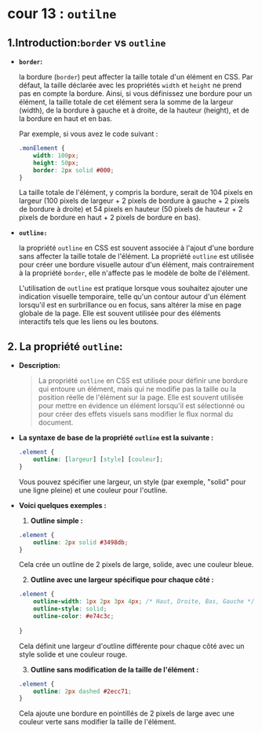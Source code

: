 # cour 13 : **``outilne``**


## 1.**Introduction:``border`` vs ``outline``**

- **``border``:**

    la bordure (`border`) peut affecter la taille totale d'un élément en CSS. Par défaut, la taille déclarée avec les propriétés `width` et `height` ne prend pas en compte la bordure. Ainsi, si vous définissez une bordure pour un élément, la taille totale de cet élément sera la somme de la largeur (width), de la bordure à gauche et à droite, de la hauteur (height), et de la bordure en haut et en bas.

    Par exemple, si vous avez le code suivant :

    ```css
    .monElement {
        width: 100px;
        height: 50px;
        border: 2px solid #000;
    }
    ```

    La taille totale de l'élément, y compris la bordure, serait de 104 pixels en largeur (100 pixels de largeur + 2 pixels de bordure à gauche + 2 pixels de bordure à droite) et 54 pixels en hauteur (50 pixels de hauteur + 2 pixels de bordure en haut + 2 pixels de bordure en bas).

- **``outline:``**

    la propriété `outline` en CSS est souvent associée à l'ajout d'une bordure sans affecter la taille totale de l'élément. La propriété `outline` est utilisée pour créer une bordure visuelle autour d'un élément, mais contrairement à la propriété `border`, elle n'affecte pas le modèle de boîte de l'élément.

    L'utilisation de `outline` est pratique lorsque vous souhaitez ajouter une indication visuelle temporaire, telle qu'un contour autour d'un élément lorsqu'il est en surbrillance ou en focus, sans altérer la mise en page globale de la page. Elle est souvent utilisée pour des éléments interactifs tels que les liens ou les boutons.


## 2. **La propriété `outline`:**


- **Description:**
    
    >La propriété `outline` en CSS est utilisée pour définir une bordure qui entoure un élément, mais qui ne modifie pas la taille ou la position réelle de l'élément sur la page. Elle est souvent utilisée pour mettre en évidence un élément lorsqu'il est sélectionné ou pour créer des effets visuels sans modifier le flux normal du document.


- **La syntaxe de base de la propriété `outline` est la suivante :**

    ```css
    .element {
        outline: [largeur] [style] [couleur];
    }
    ```

    Vous pouvez spécifier une largeur, un style (par exemple, "solid" pour une ligne pleine) et une couleur pour l'outline. 
    
    
- **Voici quelques exemples :**

    1. **Outline simple :**

    ```css
    .element {
        outline: 2px solid #3498db;
    }
    ```

    Cela crée un outline de 2 pixels de large, solide, avec une couleur bleue.

    2. **Outline avec une largeur spécifique pour chaque côté :**

    ```css
    .element {
        outline-width: 1px 2px 3px 4px; /* Haut, Droite, Bas, Gauche */
        outline-style: solid;
        outline-color: #e74c3c;
        
    }
    ```

    Cela définit une largeur d'outline différente pour chaque côté avec un style solide et une couleur rouge.

    3. **Outline sans modification de la taille de l'élément :**

    ```css
    .element {
        outline: 2px dashed #2ecc71;
    }
    ```

    Cela ajoute une bordure en pointillés de 2 pixels de large avec une couleur verte sans modifier la taille de l'élément.


